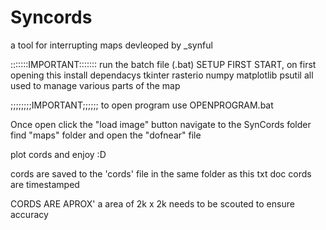 # Syncords
a tool for interrupting maps
devleoped by _synful

:::::::IMPORTANT:::::::
run the batch file (.bat) SETUP FIRST START, on first opening
this install dependacys 
tkinter
rasterio
numpy
matplotlib
psutil
all used to manage various parts of the map 

;;;;;;;;IMPORTANT;;;;;;
to open program use OPENPROGRAM.bat 

Once open click the "load image" button navigate to the SynCords folder find "maps" folder and open the "dofnear" file

plot cords and enjoy :D

cords are saved to the 'cords' file in the same folder as this txt doc
cords are timestamped 

CORDS ARE APROX' a area of 2k x 2k needs to be scouted to ensure accuracy 
